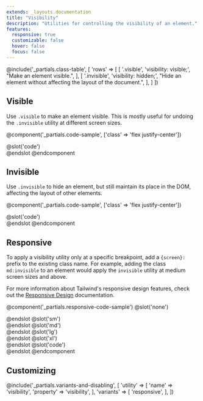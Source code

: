 ```yaml
---
extends: _layouts.documentation
title: "Visibility"
description: "Utilities for controlling the visibility of an element."
features:
  responsive: true
  customizable: false
  hover: false
  focus: false
---
```


@include('_partials.class-table', [
  'rows' => [
    [
      '.visible',
      'visibility: visible;',
      "Make an element visible.",
    ],
    [
      '.invisible',
      'visibility: hidden;',
      "Hide an element without affecting the layout of the document.",
    ],
  ]
])

## Visible

Use `.visible` to make an element visible. This is mostly useful for undoing the `.invisible` utility at different screen sizes.

@component('_partials.code-sample', ['class' => 'flex justify-center'])
<div class="bg-gray-400 w-32 h-12"></div>
<div class="visible bg-gray-600 w-32 h-12"></div>
<div class="bg-gray-400 w-32 h-12"></div>
@slot('code')
<div class="flex justify-center">
  <div class="bg-gray-400"></div>
  <div class="bg-gray-600 visible"></div>
  <div class="bg-gray-400"></div>
</div>
@endslot
@endcomponent

## Invisible

Use `.invisible` to hide an element, but still maintain its place in the DOM, affecting the layout of other elements.

@component('_partials.code-sample', ['class' => 'flex justify-center'])
<div class="bg-gray-400 w-32 h-12"></div>
<div class="invisible bg-gray-600 w-32 h-12"></div>
<div class="bg-gray-400 w-32 h-12"></div>
@slot('code')
<div class="flex justify-center">
  <div class="bg-gray-400"></div>
  <div class="bg-gray-600 invisible"></div>
  <div class="bg-gray-400"></div>
</div>
@endslot
@endcomponent

## Responsive

To apply a visibility utility only at a specific breakpoint, add a `{screen}:` prefix to the existing class name. For example, adding the class `md:invisible` to an element would apply the `invisible` utility at medium screen sizes and above.

For more information about Tailwind's responsive design features, check out the [Responsive Design](/docs/responsive-design) documentation.

@component('_partials.responsive-code-sample')
@slot('none')
<div class="flex justify-center">
  <div class="bg-gray-400 w-32 h-12"></div>
  <div class="visible bg-gray-600 w-32 h-12"></div>
  <div class="bg-gray-400 w-32 h-12"></div>
</div>
@endslot
@slot('sm')
<div class="flex justify-center">
  <div class="bg-gray-400 w-32 h-12"></div>
  <div class="invisible bg-gray-600 w-32 h-12"></div>
  <div class="bg-gray-400 w-32 h-12"></div>
</div>
@endslot
@slot('md')
<div class="flex justify-center">
  <div class="bg-gray-400 w-32 h-12"></div>
  <div class="visible bg-gray-600 w-32 h-12"></div>
  <div class="bg-gray-400 w-32 h-12"></div>
</div>
@endslot
@slot('lg')
<div class="flex justify-center">
  <div class="bg-gray-400 w-32 h-12"></div>
  <div class="invisible bg-gray-600 w-32 h-12"></div>
  <div class="bg-gray-400 w-32 h-12"></div>
</div>
@endslot
@slot('xl')
<div class="flex justify-center">
  <div class="bg-gray-400 w-32 h-12"></div>
  <div class="visible bg-gray-600 w-32 h-12"></div>
  <div class="bg-gray-400 w-32 h-12"></div>
</div>
@endslot
@slot('code')
<div class="flex justify-center">
  <div class="bg-gray-400"></div>
  <div class="bg-gray-600 none:visible sm:invisible md:visible lg:invisible xl:visible"></div>
  <div class="bg-gray-400"></div>
</div>
@endslot
@endcomponent

## Customizing

@include('_partials.variants-and-disabling', [
    'utility' => [
        'name' => 'visibility',
        'property' => 'visibility',
    ],
    'variants' => [
        'responsive',
    ],
])
